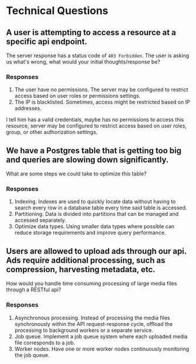 # Technical Questions
## A user is attempting to access a resource at a specific api endpoint.
The server response has a status code of `403 Forbidden`.
The user is asking us what's wrong, what would your initial thoughts/response be?
### Responses
1. The user have no permissions. The server may be configured to restrict access based on user roles or permissions settings.
2. The IP is blacklisted. Sometimes, access might be restricted based on IP addresses.

I tell him has a valid credentials, maybe has no permissions to access this resource,
server may be configured to restrict access based on user roles, group, or other
authorization settings.

## We have a Postgres table that is getting too big and queries are slowing down significantly.
What are some steps we could take to optimize this table?
### Responses
1. Indexing. Indexes are used to quickly locate data without having to search every row in a database table every time said table is accessed.
2. Partitioning. Data is divided into partitions that can be managed and accessed separately.
3. Optimize data types. Using smaller data types where possible can reduce storage requirements and improve query performance.

## Users are allowed to upload ads through our api. Ads require additional processing, such as compression, harvesting metadata, etc. 
How would you handle time consuming processing of large media files through a RESTful api?
### Responses
1. Asynchronous processing. Instead of processing the media files synchronously within the API request-response cycle, offload the processing to background workers or a separate service.
2. Job queue. Implement a job queue system where each uploaded media file corresponds to a job.
3. Worker nodes. Have one or more worker nodes continuously monitoring the job queue.